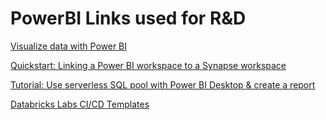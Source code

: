 # PowerBI Links used for R&D

[Visualize data with Power BI](https://docs.microsoft.com/en-us/azure/synapse-analytics/get-started-visualize-power-bi)

[Quickstart: Linking a Power BI workspace to a Synapse workspace](https://docs.microsoft.com/en-us/azure/synapse-analytics/quickstart-power-bi)

[Tutorial: Use serverless SQL pool with Power BI Desktop & create a report](https://docs.microsoft.com/en-us/azure/synapse-analytics/sql/tutorial-connect-power-bi-desktop)

[Databricks Labs CI/CD Templates](https://github.com/databrickslabs/cicd-templates)
